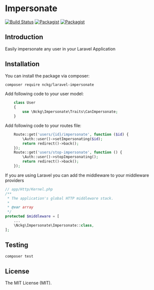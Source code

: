 # Impersonate
[![Build Status](https://travis-ci.org/nckg/laravel-impersonate.svg?branch=master)](https://travis-ci.org/nckg/laravel-impersonate) [![Packagist](https://img.shields.io/packagist/v/nckg/laravel-impersonate.svg?maxAge=2592000?style=flat-square)](https://github.com/nckg/laravel-impersonate) [![Packagist](https://img.shields.io/packagist/dt/nckg/laravel-impersonate.svg?maxAge=2592000?style=flat-square)](https://github.com/nckg/laravel-impersonate)

## Introduction

Easily impersonate any user in your Laravel Application

## Installation

You can install the package via composer:

``` bash
composer require nckg/laravel-impersonate
```

Add following code to your user model:

```php
    class User
    {
        use \Nckg\Impersonate\Traits\CanImpersonate;
    }
```

Add following code to your routes file:

```php
    Route::get('users/{id}/impersonate', function ($id) {
        \Auth::user()->setImpersonating($id);
        return redirect()->back();
    });
    Route::get('users/stop-impersonate', function () {
        \Auth::user()->stopImpersonating();
        return redirect()->back();
    });
```

If you are using Laravel you can add the middleware to your middleware providers

```php
// app/Http/Kernel.php
/**
 * The application's global HTTP middleware stack.
 *
 * @var array
 */
protected $middleware = [
    ...
    \Nckg\Impersonate\Impersonate::class,
];
```

## Testing

``` bash
composer test
```

## License

The MIT License (MIT).
